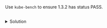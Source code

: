 
Use `kube-bench` to ensure 1.3.2 has status PASS.

<br>
<details><summary>Solution</summary>

<br>
<p>Check for results</p>

```
kube-bench run --targets master
```{{exec}}

```
kube-bench run --targets master --check 1.3.2
```{{exec}}

<br>
<p>Fix the <code>/etc/kubernetes/manifests/kube-controller-manager.yaml</code></p>
<br>

```yaml
...
  containers:
  - command:
    - kube-controller-manager
    - --profiling=false # ADD
...
    image: k8s.gcr.io/kube-controller-manager:v1.22.2
...
```

<br>

Now wait for container to be restarted: `watch crictl ps`

</details>
